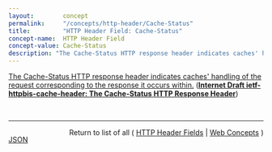 ```yaml
---
layout:        concept
permalink:     "/concepts/http-header/Cache-Status"
title:         "HTTP Header Field: Cache-Status"
concept-name:  HTTP Header Field
concept-value: Cache-Status
description: "The Cache-Status HTTP response header indicates caches' handling of the request corresponding to the response it occurs within."
---
```


[The Cache-Status HTTP response header indicates caches' handling of the request corresponding to the response it occurs within.](http://tools.ietf.org/html/draft-ietf-httpbis-cache-header#section-2 "Read documentation for HTTP Header Field &#34;Cache-Status&#34;") (**[Internet Draft ietf-httpbis-cache-header: The Cache-Status HTTP Response Header](/specs/IETF/I-D/ietf-httpbis-cache-header "To aid debugging, HTTP caches often append headers to a response detailing how they handled the request. This specification codifies that practice and updates it for HTTP's current caching model.")**)

<br/>
<hr/>

<p style="float : left"><a href="./Cache-Status.json" title="JSON representing this particular Web Concept value">JSON</a></p>
<p style="text-align: right">Return to list of all ( <a href="../http-header/">HTTP Header Fields</a> | <a href="../">Web Concepts</a> )</p>
